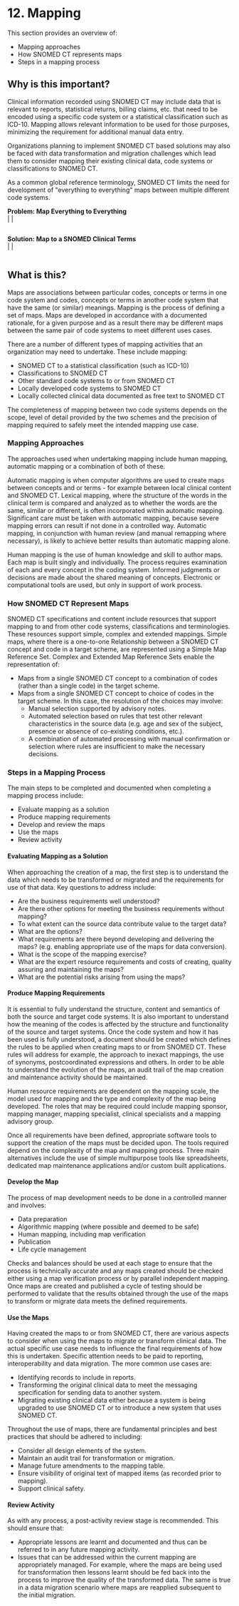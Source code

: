 # 12. Mapping

This section provides an overview of:

  * Mapping approaches
  * How SNOMED CT represents maps
  * Steps in a mapping process

## Why is this important?

Clinical information recorded using SNOMED CT may include data that is relevant to reports, statistical returns, billing claims, etc. that need to be encoded using a specific code system or a statistical classification such as ICD-10. Mapping allows relevant information to be used for those purposes, minimizing the requirement for additional manual data entry.

Organizations planning to implement SNOMED CT based solutions may also be faced with data transformation and migration challenges which lead them to consider mapping their existing clinical data, code systems or classifications to SNOMED CT.

As a common global reference terminology, SNOMED CT limits the need for development of "everything to everything" maps between multiple different code systems.

**Problem: Map Everything to Everything**  
|  |  <figure><img src="../images/29952973.png" alt="" title=""></figure>  
  
**Solution: Map to a SNOMED Clinical Terms**  
|  |  <figure><img src="../images/29952975.png" alt="" title=""></figure>  
  
  

## What is this?

Maps are associations between particular codes, concepts or terms in one code system and codes, concepts or terms in another code system that have the same (or similar) meanings. Mapping is the process of defining a set of maps. Maps are developed in accordance with a documented rationale, for a given purpose and as a result there may be different maps between the same pair of code systems to meet different uses cases.

There are a number of different types of mapping activities that an organization may need to undertake. These include mapping:

  * SNOMED CT to a statistical classification (such as ICD-10)
  * Classifications to SNOMED CT
  * Other standard code systems to or from SNOMED CT
  * Locally developed code systems to SNOMED CT
  * Locally collected clinical data documented as free text to SNOMED CT

The completeness of mapping between two code systems depends on the scope, level of detail provided by the two schemes and the precision of mapping required to safely meet the intended mapping use case.

### Mapping Approaches

The approaches used when undertaking mapping include human mapping, automatic mapping or a combination of both of these.

Automatic mapping is when computer algorithms are used to create maps between concepts and or terms - for example between local clinical content and SNOMED CT. Lexical mapping, where the structure of the words in the clinical term is compared and analyzed as to whether the words are the same, similar or different, is often incorporated within automatic mapping. Significant care must be taken with automatic mapping, because severe mapping errors can result if not done in a controlled way. Automatic mapping, in conjunction with human review (and manual remapping where necessary), is likely to achieve better results than automatic mapping alone.

Human mapping is the use of human knowledge and skill to author maps. Each map is built singly and individually. The process requires examination of each and every concept in the coding system. Informed judgments or decisions are made about the shared meaning of concepts. Electronic or computational tools are used, but only in support of work process.

### How SNOMED CT Represent Maps

SNOMED CT specifications and content include resources that support mapping to and from other code systems, classifications and terminologies. These resources support simple, complex and extended mappings. Simple maps, where there is a one-to-one Relationship between a SNOMED CT concept and code in a target scheme, are represented using a Simple Map Reference Set. Complex and Extended Map Reference Sets enable the representation of:

  * Maps from a single SNOMED CT concept to a combination of codes (rather than a single code) in the target scheme.
  * Maps from a single SNOMED CT concept to choice of codes in the target scheme. In this case, the resolution of the choices may involve:
    * Manual selection supported by advisory notes.
    * Automated selection based on rules that test other relevant characteristics in the source data (e.g. age and sex of the subject, presence or absence of co-existing conditions, etc.).
    * A combination of automated processing with manual confirmation or selection where rules are insufficient to make the necessary decisions.

### Steps in a Mapping Process

The main steps to be completed and documented when completing a mapping process include:

  * Evaluate mapping as a solution
  * Produce mapping requirements
  * Develop and review the maps
  * Use the maps
  * Review activity

#### Evaluating Mapping as a Solution

When approaching the creation of a map, the first step is to understand the data which needs to be transformed or migrated and the requirements for use of that data. Key questions to address include:

  * Are the business requirements well understood?
  * Are there other options for meeting the business requirements without mapping?
  * To what extent can the source data contribute value to the target data?
  * What are the options?
  * What requirements are there beyond developing and delivering the maps? (e.g. enabling appropriate use of the maps for data conversion).
  * What is the scope of the mapping exercise?
  * What are the expert resource requirements and costs of creating, quality assuring and maintaining the maps?
  * What are the potential risks arising from using the maps?

#### Produce Mapping Requirements

It is essential to fully understand the structure, content and semantics of both the source and target code systems. It is also important to understand how the meaning of the codes is affected by the structure and functionality of the source and target systems. Once the code system and how it has been used is fully understood, a document should be created which defines the rules to be applied when creating maps to or from SNOMED CT. These rules will address for example, the approach to inexact mappings, the use of synonyms, postcoordinated expressions and others. In order to be able to understand the evolution of the maps, an audit trail of the map creation and maintenance activity should be maintained.

Human resource requirements are dependent on the mapping scale, the model used for mapping and the type and complexity of the map being developed. The roles that may be required could include mapping sponsor, mapping manager, mapping specialist, clinical specialists and a mapping advisory group.

Once all requirements have been defined, appropriate software tools to support the creation of the maps must be decided upon. The tools required depend on the complexity of the map and mapping process. Three main alternatives include the use of simple multipurpose tools like spreadsheets, dedicated map maintenance applications and/or custom built applications.

#### Develop the Map

The process of map development needs to be done in a controlled manner and involves:

  * Data preparation
  * Algorithmic mapping (where possible and deemed to be safe)
  * Human mapping, including map verification
  * Publication
  * Life cycle management

Checks and balances should be used at each stage to ensure that the process is technically accurate and any maps created should be checked either using a map verification process or by parallel independent mapping. Once maps are created and published a cycle of testing should be performed to validate that the results obtained through the use of the maps to transform or migrate data meets the defined requirements.

#### Use the Maps

Having created the maps to or from SNOMED CT, there are various aspects to consider when using the maps to migrate or transform clinical data. The actual specific use case needs to influence the final requirements of how this is undertaken. Specific attention needs to be paid to reporting, interoperability and data migration. The more common use cases are:

  * Identifying records to include in reports.
  * Transforming the original clinical data to meet the messaging specification for sending data to another system.
  * Migrating existing clinical data either because a system is being upgraded to use SNOMED CT or to introduce a new system that uses SNOMED CT.

Throughout the use of maps, there are fundamental principles and best practices that should be adhered to including:

  * Consider all design elements of the system.
  * Maintain an audit trail for transformation or migration.
  * Manage future amendments to the mapping table.
  * Ensure visibility of original text of mapped items (as recorded prior to mapping).
  * Support clinical safety.

#### Review Activity

As with any process, a post-activity review stage is recommended. This should ensure that:

  * Appropriate lessons are learnt and documented and thus can be referred to in any future mapping activity.
  * Issues that can be addressed within the current mapping are appropriately managed. For example, where the maps are being used for transformation then lessons learnt should be fed back into the process to improve the quality of the transformed data. The same is true in a data migration scenario where maps are reapplied subsequent to the initial migration.

